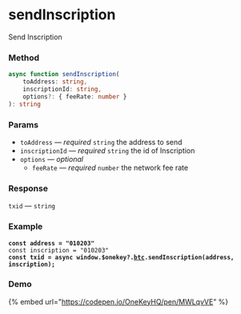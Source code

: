 # sendInscription

Send Inscription

### Method

```typescript
async function sendInscription(
    toAddress: string, 
    inscriptionId: string, 
    options?: { feeRate: number }
): string
```

### Params

* `toAddress` — _required_ `string`  the address to send
* `inscriptionId` — _required_ `string` the id of Inscription
* `options` — _optional_&#x20;
  * `feeRate`  — _required_ `number` the network fee rate

### Response

`txid` — `string`

### Example

<pre class="language-typescript"><code class="lang-typescript"><strong>const address = "010203"
</strong>const inscription = "010203"
<strong>const txid = async window.$onekey?.<a data-footnote-ref href="#user-content-fn-1">btc</a>.sendInscription(address, inscription);
</strong></code></pre>

### Demo

{% embed url="https://codepen.io/OneKeyHQ/pen/MWLqvVE" %}

[^1]: 
